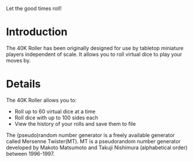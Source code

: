 Let the good times roll!

# Introduction #

The 40K Roller has been originally designed for use by tabletop miniature players independent of scale. It allows you to roll virtual dice to play your moves by.

# Details #

The 40K Roller allows you to:
  * Roll up to 60 virtual dice at a time
  * Roll dice with up to 100 sides each
  * View the history of your rolls and save them to file

The (pseudo)random number generator is a freely available generator called Mersenne Twister(MT).
MT is a pseudorandom number generator developed by Makoto Matsumoto and Takuji Nishimura (alphabetical order) between 1996-1997.